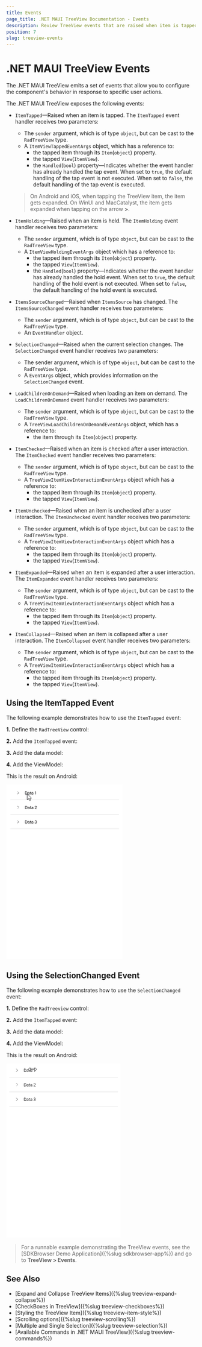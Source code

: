 ```yaml
---
title: Events
page_title: .NET MAUI TreeView Documentation - Events
description: Review TreeView events that are raised when item is tapped, selected and source is changed. 
position: 7
slug: treeview-events
---
```


# .NET MAUI TreeView Events

The .NET MAUI TreeView emits a set of events that allow you to configure the component's behavior in response to specific user actions.

The .NET MAUI TreeView exposes the following events:

* `ItemTapped`&mdash;Raised when an item is tapped. The `ItemTapped` event handler receives two parameters:
	* The `sender` argument, which is of type `object`, but can be cast to the `RadTreeView` type.
	* A `ItemViewTappedEventArgs` object, which has a reference to:
		* the tapped item through its `Item`(`object`) property.
		* the tapped `View`(`ItemView`).
		* the `Handled`(`bool`) property&mdash;Indicates whether the event handler has already handled the tap event. When set to `true`, the default handling of the tap event is not executed. When set to `false`, the default handling of the tap event is executed.

	> On Android and iOS, when tapping the TreeView item, the item gets expanded. On WinUI and MacCatalyst, the item gets expanded when tapping on the arrow **>**. 

* `ItemHolding`&mdash;Raised when an item is held. The `ItemHolding` event handler receives two parameters:
	* The `sender` argument, which is of type `object`, but can be cast to the `RadTreeView` type.
	* A `ItemViewHoldingEventArgs` object which has a reference to:
		* the tapped item through its `Item`(`object`) property.
		* the tapped `View`(`ItemView`).
		* the `Handled`(`bool`) property&mdash;Indicates whether the event handler has already handled the hold event. When set to `true`, the default handling of the hold event is not executed. When set to `false`, the default handling of the hold event is executed.

* `ItemsSourceChanged`&mdash;Raised when `ItemsSource` has changed. The `ItemsSourceChanged` event handler receives two parameters:
	* The `sender` argument, which is of type `object`, but can be cast to the `RadTreeView` type.
	* An `EventHandler` object.
	
* `SelectionChanged`&mdash;Raised when the current selection changes. The `SelectionChanged` event handler receives two parameters:
	* The sender argument, which is of type `object`, but can be cast to the `RadTreeView` type.
	* A `EventArgs` object, which provides information on the `SelectionChanged` event.

* `LoadChildrenOnDemand`&mdash;Raised when loading an item on demand. The `LoadChildrenOnDemand` event handler receives two parameters:
	* The `sender` argument, which is of type `object`, but can be cast to the `RadTreeView` type.
	* A `TreeViewLoadChildrenOnDemandEventArgs` object, which has a reference to:
		* the item through its `Item`(`object`) property.
		

* `ItemChecked`&mdash;Raised when an item is checked after a user interaction. The `ItemChecked` event handler receives two parameters:
	* The `sender` argument, which is of type `object`, but can be cast to the `RadTreeView` type.
	* A `TreeViewItemViewInteractionEventArgs` object which has a reference to:
		* the tapped item through its `Item`(`object`) property.
		* the tapped `View`(`ItemView`).

* `ItemUnchecked`&mdash;Raised when an item is unchecked after a user interaction. The `ItemUnchecked` event handler receives two parameters:
	* The `sender` argument, which is of type `object`, but can be cast to the `RadTreeView` type.
	* A `TreeViewItemViewInteractionEventArgs` object which has a reference to:
		* the tapped item through its `Item`(`object`) property.
		* the tapped `View`(`ItemView`).

* `ItemExpanded`&mdash;Raised when an item is expanded after a user interaction. The `ItemExpanded` event handler receives two parameters:
	* The `sender` argument, which is of type `object`, but can be cast to the `RadTreeView` type.
	* A `TreeViewItemViewInteractionEventArgs` object which has a reference to:
		* the tapped item through its `Item`(`object`) property.
		* the tapped `View`(`ItemView`).

* `ItemCollapsed`&mdash;Raised when an item is collapsed after a user interaction. The `ItemCollapsed` event handler receives two parameters:
	* The `sender` argument, which is of type `object`, but can be cast to the `RadTreeView` type.
	* A `TreeViewItemViewInteractionEventArgs` object which has a reference to:
		* the tapped item through its `Item`(`object`) property.
		* the tapped `View`(`ItemView`).

## Using the ItemTapped Event

The following example demonstrates how to use the `ItemTapped` event:

**1.** Define the `RadTreeView` control: 

<snippet id='treeview-itemtapped'/>

**2.** Add the `ItemTapped` event: 

<snippet id='treeview-itemtapped-event'/>

**3.** Add the data model: 

<snippet id='treeview-events-data'/>

**4.** Add the ViewModel: 

<snippet id='treeview-events-viewmodel'/>

This is the result on Android:

![.NET MAUI TreeView ItemTapped Event](images/treeview-itemtapped.gif)

## Using the SelectionChanged Event

The following example demonstrates how to use the `SelectionChanged` event:

**1.** Define the `RadTreeview` control: 

<snippet id='treeview-selectionchanged'/>

**2.** Add the `ItemTapped` event: 

<snippet id='treeview-selectionchanged-event'/>

**3.** Add the data model: 

<snippet id='treeview-events-data'/>

**4.** Add the ViewModel: 

<snippet id='treeview-events-viewmodel'/>

This is the result on Android:

![.NET MAUI TreeView SelectionChanged Event](images/treeview-selection.gif)

> For a runnable example demonstrating the TreeView events, see the [SDKBrowser Demo Application]({%slug sdkbrowser-app%}) and go to **TreeView > Events**.

## See Also

* [Expand and Collapse TreeView Items]({%slug treeview-expand-collapse%})
* [CheckBoxes in TreeView]({%slug treeview-checkboxes%})
* [Styling the TreeView Item]({%slug treeview-item-style%})
* [Scrolling options]({%slug treeview-scrolling%})
* [Multiple and Single Selection]({%slug treeview-selection%})
* [Available Commands in .NET MAUI TreeView]({%slug treeview-commands%})
